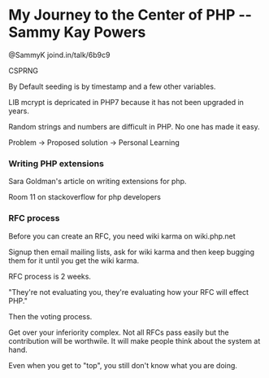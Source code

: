 # My Journey to the Center of PHP  -- Sammy Kay Powers

@SammyK
joind.in/talk/6b9c9

CSPRNG

By Default seeding is by timestamp and a few other variables.   

LIB mcrypt is depricated in PHP7 because it has not been upgraded in years. 

Random strings and numbers are difficult in PHP.  No one has made it easy.   

Problem -> Proposed solution -> Personal Learning


### Writing PHP extensions 

Sara Goldman's article on writing extensions for php.

Room 11 on stackoverflow for php developers


### RFC process

Before you can create an RFC, you need wiki karma on wiki.php.net

Signup then email mailing lists, ask for wiki karma and then keep bugging them for it until you get the wiki karma.  

RFC process is 2 weeks.  

"They're not evaluating you, they're evaluating how your RFC will effect PHP."

Then the voting process.  

Get over your inferiority complex.  Not all RFCs pass easily but the contribution will be worthwile.  It will make people think about the system at hand. 

Even when you get to "top", you still don't know what you are doing.  


